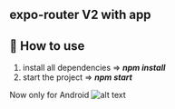## expo-router V2 with app

## 🚀 How to use

1. install all dependencies => **_npm install_**
2. start the project => **_npm start_**

Now only for Android
![alt text](https://qr.expo.dev/eas-update?updateId=5e7be37a-8c1a-4c64-a9cb-d901a4c14bcf&appScheme=exp&host=u.expo.dev)
